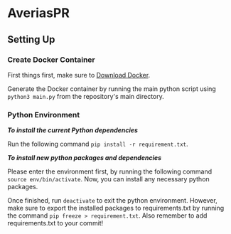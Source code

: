 # AveriasPR

## Setting Up

### Create Docker Container 
First things first, make sure to [Download Docker](https://docs.docker.com/get-docker/?_gl=1*155k8vt*_ga*MTc1ODU3ODIwMC4xNzA4NTQ0NjQw*_ga_XJWPQMJYHQ*MTcwODU1NDM4Ny4yLjEuMTcwODU1NDM5OC40OS4wLjA.).

Generate the Docker container by running the main python script using `python3 main.py` from the repository's main directory. 

### Python Environment

***To install the current Python dependencies***

Run the following command `pip install -r requirement.txt`.

***To install new python packages and dependencies***

Please enter the environment first, by running the following command `source env/bin/activate`. Now, you can install any necessary python packages. 

Once finished, run `deactivate` to exit the python environment. However, make sure to export the installed packages to requirements.txt by running the command `pip freeze > requirement.txt`. Also remember to add requirements.txt to your commit!

